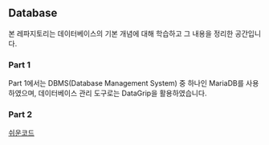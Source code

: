 ## Database

본 레파지토리는 데이터베이스의 기본 개념에 대해 학습하고 그 내용을 정리한 공간입니다.

### Part 1

Part 1에서는 DBMS(Database Management System) 중 하나인 MariaDB를 사용하였으며, 데이터베이스 관리 도구로는 DataGrip을 활용하였습니다.

### Part 2

[쉬운코드](https://www.youtube.com/playlist?list=PLcXyemr8ZeoREWGhhZi5FZs6cvymjIBVe)
